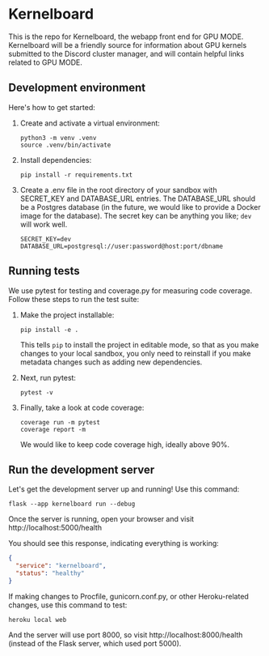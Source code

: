 # Kernelboard

This is the repo for Kernelboard, the webapp front end for GPU MODE. Kernelboard
will be a friendly source for information about GPU kernels submitted to the
Discord cluster manager, and will contain helpful links related to GPU MODE.

## Development environment

Here's how to get started:

1. Create and activate a virtual environment:

   ```shell
   python3 -m venv .venv
   source .venv/bin/activate
   ```

2. Install dependencies:

   ```shell
   pip install -r requirements.txt
   ```

3. Create a .env file in the root directory of your sandbox with SECRET_KEY and
   DATABASE_URL entries. The DATABASE_URL should be a Postgres database (in the
   future, we would like to provide a Docker image for the database). The secret
   key can be anything you like; `dev` will work well.
   ```env
   SECRET_KEY=dev
   DATABASE_URL=postgresql://user:password@host:port/dbname
   ```

## Running tests

We use pytest for testing and coverage.py for measuring code coverage. Follow
these steps to run the test suite:

1. Make the project installable:

   ```shell
   pip install -e .
   ```

   This tells `pip` to install the project in editable mode, so that as you make
   changes to your local sandbox, you only need to reinstall if you make
   metadata changes such as adding new dependencies.

2. Next, run pytest:

   ```shell
   pytest -v
   ```

3. Finally, take a look at code coverage:

   ```shell
   coverage run -m pytest
   coverage report -m
   ```

   We would like to keep code coverage high, ideally above 90%.

## Run the development server

Let's get the development server up and running! Use this command:

```
flask --app kernelboard run --debug
```
Once the server is running, open your browser and visit
http://localhost:5000/health

You should see this response, indicating everything is working:

```json
{
  "service": "kernelboard",
  "status": "healthy"
}
```

If making changes to Procfile, gunicorn.conf.py, or other Heroku-related
changes, use this command to test:

```
heroku local web
```

And the server will use port 8000, so visit http://localhost:8000/health
(instead of the Flask server, which used port 5000).